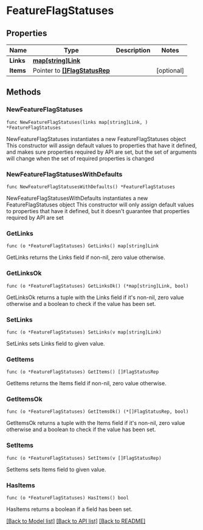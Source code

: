 # FeatureFlagStatuses

## Properties

Name | Type | Description | Notes
------------ | ------------- | ------------- | -------------
**Links** | [**map[string]Link**](Link.md) |  | 
**Items** | Pointer to [**[]FlagStatusRep**](FlagStatusRep.md) |  | [optional] 

## Methods

### NewFeatureFlagStatuses

`func NewFeatureFlagStatuses(links map[string]Link, ) *FeatureFlagStatuses`

NewFeatureFlagStatuses instantiates a new FeatureFlagStatuses object
This constructor will assign default values to properties that have it defined,
and makes sure properties required by API are set, but the set of arguments
will change when the set of required properties is changed

### NewFeatureFlagStatusesWithDefaults

`func NewFeatureFlagStatusesWithDefaults() *FeatureFlagStatuses`

NewFeatureFlagStatusesWithDefaults instantiates a new FeatureFlagStatuses object
This constructor will only assign default values to properties that have it defined,
but it doesn't guarantee that properties required by API are set

### GetLinks

`func (o *FeatureFlagStatuses) GetLinks() map[string]Link`

GetLinks returns the Links field if non-nil, zero value otherwise.

### GetLinksOk

`func (o *FeatureFlagStatuses) GetLinksOk() (*map[string]Link, bool)`

GetLinksOk returns a tuple with the Links field if it's non-nil, zero value otherwise
and a boolean to check if the value has been set.

### SetLinks

`func (o *FeatureFlagStatuses) SetLinks(v map[string]Link)`

SetLinks sets Links field to given value.


### GetItems

`func (o *FeatureFlagStatuses) GetItems() []FlagStatusRep`

GetItems returns the Items field if non-nil, zero value otherwise.

### GetItemsOk

`func (o *FeatureFlagStatuses) GetItemsOk() (*[]FlagStatusRep, bool)`

GetItemsOk returns a tuple with the Items field if it's non-nil, zero value otherwise
and a boolean to check if the value has been set.

### SetItems

`func (o *FeatureFlagStatuses) SetItems(v []FlagStatusRep)`

SetItems sets Items field to given value.

### HasItems

`func (o *FeatureFlagStatuses) HasItems() bool`

HasItems returns a boolean if a field has been set.


[[Back to Model list]](../README.md#documentation-for-models) [[Back to API list]](../README.md#documentation-for-api-endpoints) [[Back to README]](../README.md)


